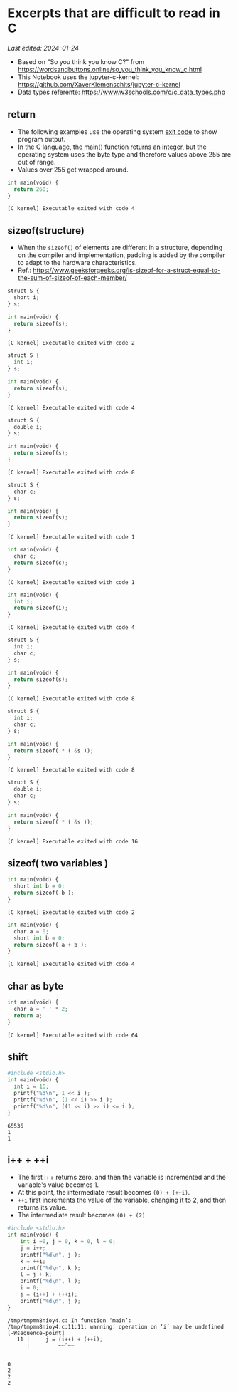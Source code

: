 # Excerpts that are difficult to read in C

*Last edited: 2024-01-24*

* Based on "So you think you know C?" from <https://wordsandbuttons.online/so_you_think_you_know_c.html>
* This Notebook uses the jupyter-c-kernel: <https://github.com/XaverKlemenschits/jupyter-c-kernel>
* Data types referente: <https://www.w3schools.com/c/c_data_types.php>

## return

* The following examples use the operating system [exit code](https://www.baeldung.com/linux/status-codes) to show program output.
* In the C language, the main() function returns an integer, but the operating system uses the byte type and therefore values above 255 are out of range.
* Values over 255 get wrapped around.


```python
int main(void) {
  return 260;
}
```

    [C kernel] Executable exited with code 4

## sizeof(structure)

*  When the `sizeof()` of elements are different in a structure, depending on the compiler and implementation, padding is added by the compiler to adapt to the hardware characteristics.
* Ref.: https://www.geeksforgeeks.org/is-sizeof-for-a-struct-equal-to-the-sum-of-sizeof-of-each-member/


```python
struct S {
  short i;
} s;

int main(void) {
  return sizeof(s);
}
```

    [C kernel] Executable exited with code 2


```python
struct S {
  int i;
} s;

int main(void) {
  return sizeof(s);
}
```

    [C kernel] Executable exited with code 4


```python
struct S {
  double i;
} s;

int main(void) {
  return sizeof(s);
}
```

    [C kernel] Executable exited with code 8


```python
struct S {
  char c;
} s;

int main(void) {
  return sizeof(s);
}
```

    [C kernel] Executable exited with code 1


```python
int main(void) {
  char c;
  return sizeof(c);
}
```

    [C kernel] Executable exited with code 1


```python
int main(void) {
  int i;
  return sizeof(i);
}
```

    [C kernel] Executable exited with code 4


```python
struct S {
  int i;
  char c;
} s;

int main(void) {
  return sizeof(s);
}
```

    [C kernel] Executable exited with code 8


```python
struct S {
  int i;
  char c;
} s;

int main(void) {
  return sizeof( * ( &s ));
}
```

    [C kernel] Executable exited with code 8


```python
struct S {
  double i;
  char c;
} s;

int main(void) {
  return sizeof( * ( &s ));
}
```

    [C kernel] Executable exited with code 16

## sizeof( two variables )


```python
int main(void) {
  short int b = 0;
  return sizeof( b );
}
```

    [C kernel] Executable exited with code 2


```python
int main(void) {
  char a = 0;
  short int b = 0;
  return sizeof( a + b );
}
```

    [C kernel] Executable exited with code 4

## char as byte


```python
int main(void) {
  char a = ' ' * 2;
  return a;
}
```

    [C kernel] Executable exited with code 64

## shift


```python
#include <stdio.h>
int main(void) {
  int i = 16;
  printf("%d\n", 1 << i );
  printf("%d\n", (1 << i) >> i );
  printf("%d\n", ((1 << i) >> i) <= i );
}
```

    65536
    1
    1


## i++ + ++i

* The first i++ returns zero, and then the variable is incremented and the variable's value becomes 1.
* At this point, the intermediate result becomes `(0) + (++i)`.
* `++i` first increments the value of the variable, changing it to 2, and then returns its value.
* The intermediate result becomes ` (0) + (2) `.


```python
#include <stdio.h>
int main(void) {
    int i =0, j = 0, k = 0, l = 0;
    j = i++;
    printf("%d\n", j );
    k = ++i;
    printf("%d\n", k );
    l = j + k;
    printf("%d\n", l );
    i = 0;
    j = (i++) + (++i);
    printf("%d\n", j );
}
```

    /tmp/tmpmn8nioy4.c: In function ‘main’:
    /tmp/tmpmn8nioy4.c:11:11: warning: operation on ‘i’ may be undefined [-Wsequence-point]
       11 |     j = (i++) + (++i);
          |         ~~^~~


    0
    2
    2
    2

